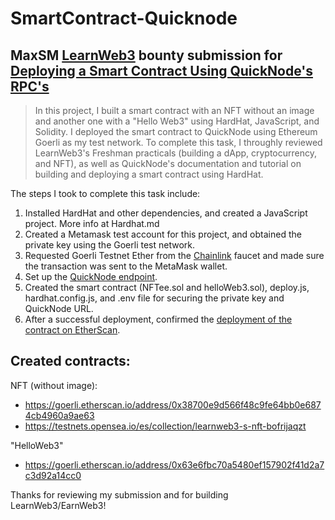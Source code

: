 # SmartContract-Quicknode

## MaxSM [LearnWeb3](https://learnweb3.io/) bounty submission for [Deploying a Smart Contract Using QuickNode's RPC's](https://learnweb3.io/bounties/9bff5d28-e773-4e7d-a32a-1306058af0f1)


>In this project, I built a smart contract with an NFT without an image and another one with a "Hello Web3" using HardHat, JavaScript, and Solidity. I  deployed the smart contract to QuickNode using Ethereum Goerli as my test network.
To complete this task, I throughly reviewed LearnWeb3's Freshman practicals (building a dApp, cryptocurrency, and NFT), as well as QuickNode's documentation and tutorial on building and deploying a smart contract using HardHat.

The steps I took to complete this task include:
1. Installed HardHat and other dependencies, and created a JavaScript project. More info at Hardhat.md
2. Created a Metamask test account for this project, and obtained the private key using the Goerli test network.
3. Requested Goerli Testnet Ether from the [Chainlink](https://faucets.chain.link/) faucet and made sure the transaction was sent to the MetaMask wallet.
4. Set up the [QuickNode endpoint](https://github.com/Starklord17/SmartContract-Quicknode/tree/main/screenshots/endpoint.png).
5. Created the smart contract (NFTee.sol and helloWeb3.sol), deploy.js, hardhat.config.js, and .env file for securing the private key and QuickNode URL.
6. After a successful deployment, confirmed the [deployment of the contract on EtherScan](https://github.com/Starklord17/SmartContract-Quicknode/blob/main/screenshots/etherscan.png).

## Created contracts:

NFT (without image):
- https://goerli.etherscan.io/address/0x38700e9d566f48c9fe64bb0e6874cb4960a9ae63
- https://testnets.opensea.io/es/collection/learnweb3-s-nft-bofrijaqzt

"HelloWeb3"
- https://goerli.etherscan.io/address/0x63e6fbc70a5480ef157902f41d2a7c3d92a14cc0


Thanks for reviewing my submission and for building LearnWeb3/EarnWeb3!